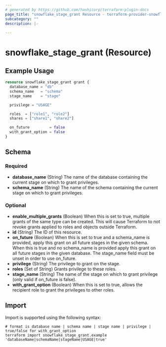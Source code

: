 ```yaml
---
# generated by https://github.com/hashicorp/terraform-plugin-docs
page_title: "snowflake_stage_grant Resource - terraform-provider-snowflake"
subcategory: ""
description: |-
  
---
```


# snowflake_stage_grant (Resource)



## Example Usage

```terraform
resource snowflake_stage_grant grant {
  database_name = "db"
  schema_name   = "schema"
  stage_name    = "stage"

  privilege = "USAGE"

  roles  = ["role1", "role2"]
  shares = ["share1", "share2"]

  on_future         = false
  with_grant_option = false
}
```

<!-- schema generated by tfplugindocs -->
## Schema

### Required

- **database_name** (String) The name of the database containing the current stage on which to grant privileges.
- **schema_name** (String) The name of the schema containing the current stage on which to grant privileges.

### Optional

- **enable_multiple_grants** (Boolean) When this is set to true, multiple grants of the same type can be created. This will cause Terraform to not revoke grants applied to roles and objects outside Terraform.
- **id** (String) The ID of this resource.
- **on_future** (Boolean) When this is set to true and a schema_name is provided, apply this grant on all future stages in the given schema. When this is true and no schema_name is provided apply this grant on all future stages in the given database. The stage_name field must be unset in order to use on_future.
- **privilege** (String) The privilege to grant on the stage.
- **roles** (Set of String) Grants privilege to these roles.
- **stage_name** (String) The name of the stage on which to grant privilege (only valid if on_future is false).
- **with_grant_option** (Boolean) When this is set to true, allows the recipient role to grant the privileges to other roles.

## Import

Import is supported using the following syntax:

```shell
# format is database name | schema name | stage name | privilege | true/false for with_grant_option
terraform import snowflake_stage_grant.example 'databaseName|schemaName|stageName|USAGE|true'
```
